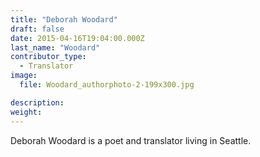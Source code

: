 ```yaml
---
title: "Deborah Woodard"
draft: false
date: 2015-04-16T19:04:00.000Z
last_name: "Woodard"
contributor_type:
  - Translator
image:
  file: Woodard_authorphoto-2-199x300.jpg

description:
weight:
---
```


Deborah Woodard is a poet and translator living in Seattle.

